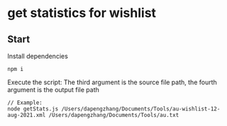 # get statistics for wishlist

## Start

Install dependencies

```
npm i
```

Execute the script:
The third argument is the source file path, the fourth argument is the output file path

```
// Example:
node getStats.js /Users/dapengzhang/Documents/Tools/au-wishlist-12-aug-2021.xml /Users/dapengzhang/Documents/Tools/au.txt
```
